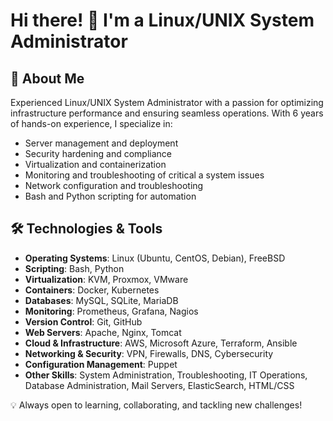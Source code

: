 # Hi there! 👋 I'm a Linux/UNIX System Administrator

## 🚀 About Me
Experienced Linux/UNIX System Administrator with a passion for optimizing infrastructure performance and ensuring seamless operations. With 6 years of hands-on experience, I specialize in:
- Server management and deployment
- Security hardening and compliance
- Virtualization and containerization
- Monitoring and troubleshooting of critical a system issues  
- Network configuration and troubleshooting
- Bash and Python scripting for automation

## 🛠️ Technologies & Tools
- **Operating Systems**: Linux (Ubuntu, CentOS, Debian), FreeBSD
- **Scripting**: Bash, Python
- **Virtualization**: KVM, Proxmox, VMware
- **Containers**: Docker, Kubernetes
- **Databases**: MySQL, SQLite, MariaDB
- **Monitoring**: Prometheus, Grafana, Nagios
- **Version Control**: Git, GitHub
- **Web Servers**: Apache, Nginx, Tomcat
- **Cloud & Infrastructure**: AWS, Microsoft Azure, Terraform, Ansible
- **Networking & Security**: VPN, Firewalls, DNS, Cybersecurity
- **Configuration Management**: Puppet
- **Other Skills**: System Administration, Troubleshooting, IT Operations, Database Administration, Mail Servers, ElasticSearch, HTML/CSS

💡 Always open to learning, collaborating, and tackling new challenges!
